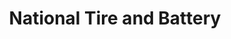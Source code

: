 ---
title: "National Tire and Battery"
url: /westlake/national-tire-and-battery/
shop: Autowerkstatt
---